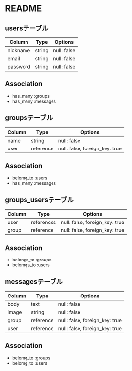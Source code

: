 # README

## usersテーブル
|Column|Type|Options|
|------|----|-------|
|nickname|string|null: false|
|email|string|null: false|
|password|string|null: false|
## Association
- has_many :groups
- has_many :messages

## groupsテーブル
Column|Type|Options|
|------|----|-------|
|name|string|null: false|
|user|reference|null: false, foreign_key: true|
## Association
- belomg_to :users
- has_many :messages

## groups_usersテーブル

|Column|Type|Options|
|------|----|-------|
|user|references|null: false, foreign_key: true|
|group|reference|null: false, foreign_key: true|

## Association
- belongs_to :groups
- belomgs_to :users

## messagesテーブル
Column|Type|Options|
|------|----|-------|
|body|text|null: false|
|image|string|null: false|
|group|reference|null: false, foreign_key: true|
|user|reference|null: false, foreign_key: true|

## Association
- belomg_to :groups
- belomg_to :users